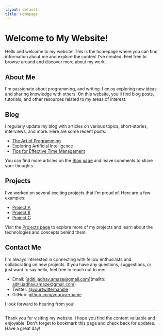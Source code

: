 ```yaml
---
layout: default
title: Homepage
---
```


# Welcome to My Website!

Hello and welcome to my website! This is the homepage where you can find information about me and explore the content I've created. Feel free to browse around and discover more about my work.

## About Me

I'm passionate about programming, and writing. I enjoy exploring new ideas and sharing knowledge with others. On this website, you'll find blog posts, tutorials, and other resources related to my areas of interest.

## Blog

I regularly update my blog with articles on various topics, short-stories, interviews, and more. Here are some recent posts:

- [The Art of Programming](blog/the-art-of-programming)
- [Exploring Artificial Intelligence](blog/exploring-artificial-intelligence)
- [Tips for Effective Time Management](blog/tips-for-effective-time-management)

You can find more articles on the [Blog page](blog) and leave comments to share your thoughts.

## Projects

I've worked on several exciting projects that I'm proud of. Here are a few examples:

- [Project A](projects/project-a)
- [Project B](projects/project-b)
- [Project C](projects/project-c)

Visit the [Projects page](projects) to explore more of my projects and learn about the technologies and concepts behind them.

## Contact Me

I'm always interested in connecting with fellow enthusiasts and collaborating on new projects. If you have any questions, suggestions, or just want to say hello, feel free to reach out to me:

- Email: [aditi.jadhav.amaze@gmail.com](mailto: aditi.jadhav.amaze@gmail.com)
- Twitter: [@yourtwitterhandle](https://twitter.com/yourtwitterhandle)
- GitHub: [github.com/yourusername](https://github.com/yourusername)

I look forward to hearing from you!

---

Thank you for visiting my website. I hope you find the content valuable and enjoyable. Don't forget to bookmark this page and check back for updates. Have a great day!
